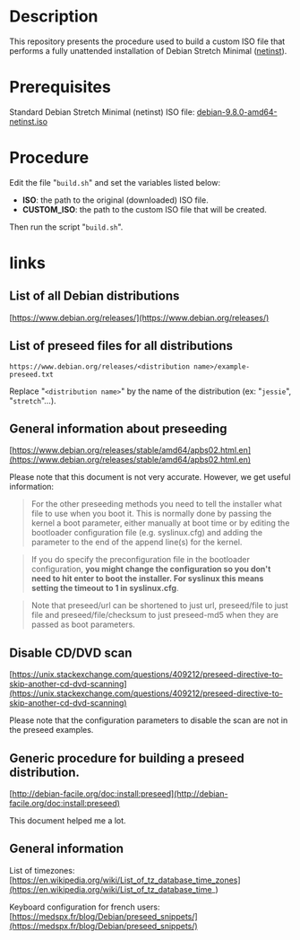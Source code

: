 # Description

This repository presents the procedure used to build a custom ISO file that performs a fully unattended installation of Debian Stretch Minimal ([netinst](https://www.debian.org/CD/netinst/)).

# Prerequisites

Standard Debian Stretch Minimal (netinst) ISO file: [debian-9.8.0-amd64-netinst.iso](https://cdimage.debian.org/debian-cd/current/amd64/iso-cd/debian-9.8.0-amd64-netinst.iso)

# Procedure

Edit the file "`build.sh`" and set the variables listed below:

* **ISO**: the path to the original (downloaded) ISO file.
* **CUSTOM_ISO**: the path to the custom ISO file that will be created.

Then run the script "`build.sh`".

# links

## List of all Debian distributions

[https://www.debian.org/releases/](https://www.debian.org/releases/)

## List of preseed files for all distributions

    https://www.debian.org/releases/<distribution name>/example-preseed.txt

Replace "`<distribution name>`" by the name of the distribution (ex: "`jessie`", "`stretch`"...).

## General information about preseeding

[https://www.debian.org/releases/stable/amd64/apbs02.html.en](https://www.debian.org/releases/stable/amd64/apbs02.html.en)

Please note that this document is not very accurate. However, we get useful information:

> For the other preseeding methods you need to tell the installer what file to use when you boot it. This is normally done by passing the kernel a boot parameter, either manually at boot time or by editing the bootloader configuration file (e.g. syslinux.cfg) and adding the parameter to the end of the append line(s) for the kernel.

> If you do specify the preconfiguration file in the bootloader configuration, **you might change the configuration so you don't need to hit enter to boot the installer. For syslinux this means setting the timeout to 1 in syslinux.cfg**.

> Note that preseed/url can be shortened to just url, preseed/file to just file and preseed/file/checksum to just preseed-md5 when they are passed as boot parameters.

## Disable CD/DVD scan

[https://unix.stackexchange.com/questions/409212/preseed-directive-to-skip-another-cd-dvd-scanning](https://unix.stackexchange.com/questions/409212/preseed-directive-to-skip-another-cd-dvd-scanning)

Please note that the configuration parameters to disable the scan are not in the preseed examples.

## Generic procedure for building a preseed distribution.

[http://debian-facile.org/doc:install:preseed](http://debian-facile.org/doc:install:preseed)

This document helped me a lot.

## General information

List of timezones: [https://en.wikipedia.org/wiki/List_of_tz_database_time_zones](https://en.wikipedia.org/wiki/List_of_tz_database_time_)

Keyboard configuration for french users: [https://medspx.fr/blog/Debian/preseed_snippets/](https://medspx.fr/blog/Debian/preseed_snippets/)



